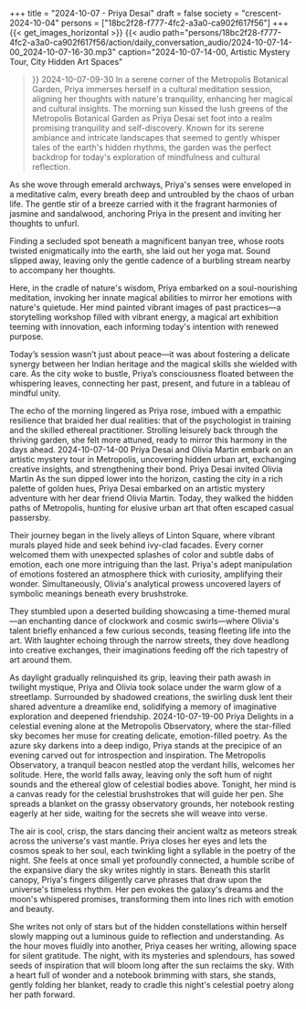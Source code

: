 +++
title = "2024-10-07 - Priya Desai"
draft = false
society = "crescent-2024-10-04"
persons = ["18bc2f28-f777-4fc2-a3a0-ca902f617f56"]
+++
{{< get_images_horizontal >}}
{{< audio
    path="persons/18bc2f28-f777-4fc2-a3a0-ca902f617f56/action/daily_conversation_audio/2024-10-07-14-00_2024-10-07-16-30.mp3" 
    caption="2024-10-07-14-00, Artistic Mystery Tour, City Hidden Art Spaces"
>}}
2024-10-07-09-30
In a serene corner of the Metropolis Botanical Garden, Priya immerses herself in a cultural meditation session, aligning her thoughts with nature's tranquility, enhancing her magical and cultural insights.
The morning sun kissed the lush greens of the Metropolis Botanical Garden as Priya Desai set foot into a realm promising tranquility and self-discovery. Known for its serene ambiance and intricate landscapes that seemed to gently whisper tales of the earth's hidden rhythms, the garden was the perfect backdrop for today's exploration of mindfulness and cultural reflection. 

As she wove through emerald archways, Priya's senses were enveloped in a meditative calm, every breath deep and untroubled by the chaos of urban life. The gentle stir of a breeze carried with it the fragrant harmonies of jasmine and sandalwood, anchoring Priya in the present and inviting her thoughts to unfurl.

Finding a secluded spot beneath a magnificent banyan tree, whose roots twisted enigmatically into the earth, she laid out her yoga mat. Sound slipped away, leaving only the gentle cadence of a burbling stream nearby to accompany her thoughts.

Here, in the cradle of nature's wisdom, Priya embarked on a soul-nourishing meditation, invoking her innate magical abilities to mirror her emotions with nature's quietude. Her mind painted vibrant images of past practices—a storytelling workshop filled with vibrant energy, a magical art exhibition teeming with innovation, each informing today's intention with renewed purpose.

Today’s session wasn’t just about peace—it was about fostering a delicate synergy between her Indian heritage and the magical skills she wielded with care. As the city woke to bustle, Priya’s consciousness floated between the whispering leaves, connecting her past, present, and future in a tableau of mindful unity. 

The echo of the morning lingered as Priya rose, imbued with a empathic resilience that braided her dual realities: that of the psychologist in training and the skilled ethereal practitioner. Strolling leisurely back through the thriving garden, she felt more attuned, ready to mirror this harmony in the days ahead.
2024-10-07-14-00
Priya Desai and Olivia Martin embark on an artistic mystery tour in Metropolis, uncovering hidden urban art, exchanging creative insights, and strengthening their bond.
Priya Desai invited Olivia Martin
As the sun dipped lower into the horizon, casting the city in a rich palette of golden hues, Priya Desai embarked on an artistic mystery adventure with her dear friend Olivia Martin. Today, they walked the hidden paths of Metropolis, hunting for elusive urban art that often escaped casual passersby. 

Their journey began in the lively alleys of Linton Square, where vibrant murals played hide and seek behind ivy-clad facades. Every corner welcomed them with unexpected splashes of color and subtle dabs of emotion, each one more intriguing than the last. Priya's adept manipulation of emotions fostered an atmosphere thick with curiosity, amplifying their wonder. Simultaneously, Olivia's analytical prowess uncovered layers of symbolic meanings beneath every brushstroke.

They stumbled upon a deserted building showcasing a time-themed mural—an enchanting dance of clockwork and cosmic swirls—where Olivia's talent briefly enhanced a few curious seconds, teasing fleeting life into the art. With laughter echoing through the narrow streets, they dove headlong into creative exchanges, their imaginations feeding off the rich tapestry of art around them. 

As daylight gradually relinquished its grip, leaving their path awash in twilight mystique, Priya and Olivia took solace under the warm glow of a streetlamp. Surrounded by shadowed creations, the swirling dusk lent their shared adventure a dreamlike end, solidifying a memory of imaginative exploration and deepened friendship.
2024-10-07-19-00
Priya Delights in a celestial evening alone at the Metropolis Observatory, where the star-filled sky becomes her muse for creating delicate, emotion-filled poetry.
As the azure sky darkens into a deep indigo, Priya stands at the precipice of an evening carved out for introspection and inspiration. The Metropolis Observatory, a tranquil beacon nestled atop the verdant hills, welcomes her solitude. Here, the world falls away, leaving only the soft hum of night sounds and the ethereal glow of celestial bodies above. Tonight, her mind is a canvas ready for the celestial brushstrokes that will guide her pen. She spreads a blanket on the grassy observatory grounds, her notebook resting eagerly at her side, waiting for the secrets she will weave into verse.

The air is cool, crisp, the stars dancing their ancient waltz as meteors streak across the universe's vast mantle. Priya closes her eyes and lets the cosmos speak to her soul, each twinkling light a syllable in the poetry of the night. She feels at once small yet profoundly connected, a humble scribe of the expansive diary the sky writes nightly in stars. Beneath this starlit canopy, Priya's fingers diligently carve phrases that draw upon the universe's timeless rhythm. Her pen evokes the galaxy's dreams and the moon's whispered promises, transforming them into lines rich with emotion and beauty.

She writes not only of stars but of the hidden constellations within herself slowly mapping out a luminous guide to reflection and understanding. As the hour moves fluidly into another, Priya ceases her writing, allowing space for silent gratitude. The night, with its mysteries and splendours, has sowed seeds of inspiration that will bloom long after the sun reclaims the sky. With a heart full of wonder and a notebook brimming with stars, she stands, gently folding her blanket, ready to cradle this night's celestial poetry along her path forward.
